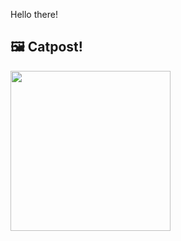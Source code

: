 Hello there!



## 🖼️ Catpost!

<sub>
    <img src="https://cdn2.thecatapi.com/images/6rCdA7XcA.png" height="256">
</sub>

